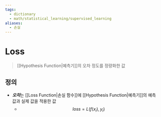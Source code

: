 ```yaml
---
tags:
  - dictionary
  - math/statistical_learning/supervised_learning
aliases:
  - 손실
---
```

# Loss
> [[Hypothesis Function|예측기]]의 오차 정도를 정량화한 값
## 정의 
+ ***오차***는 [[Loss Function|손실 함수]]에 [[Hypothesis Function|예측기]]의 예측 값과 실제 값을 적용한 값 
	+ $$loss =L(f(x_i), y_i)$$